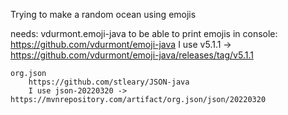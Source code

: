Trying to make a random ocean using emojis

needs: 
    vdurmont.emoji-java to be able to print emojis in console:
        https://github.com/vdurmont/emoji-java
        I use v5.1.1 -> https://github.com/vdurmont/emoji-java/releases/tag/v5.1.1
    
    org.json 
        https://github.com/stleary/JSON-java
        I use json-20220320 -> https://mvnrepository.com/artifact/org.json/json/20220320